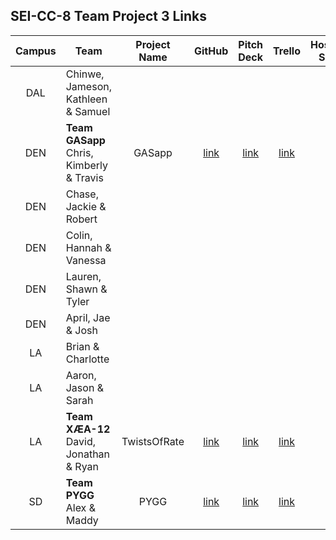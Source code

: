 ## SEI-CC-8 Team Project 3 Links

| Campus | Team | Project Name | GitHub | Pitch Deck | Trello | Hosted Site |
|:---:|---|:---:|:---:|:---:|:---:|:---:|
| DAL | Chinwe, Jameson, Kathleen & Samuel |  |  |  |  |  |
| DEN | **Team GASapp**<br>Chris, Kimberly & Travis | GASapp | [link](https://github.com/TCashion/GASapp) | [link](https://docs.google.com/presentation/d/1ZrZkFDF9FKLsturrjH6daW58r1PukoXLl86zgAt2a8U/edit#slide=id.p) | [link](https://trello.com/b/vlJ9rfaW/project-3) |  |
| DEN | Chase, Jackie & Robert |  |  |  |  |  |
| DEN | Colin, Hannah & Vanessa |  |  |  |  |  |
| DEN | Lauren, Shawn & Tyler |  |  |  |  |  |
| DEN | April, Jae & Josh |  |  |  |  |  |
| LA | Brian & Charlotte |  |  |  |  |  |
| LA | Aaron, Jason & Sarah |  |  |  |  |  |
| LA | **Team XÆA-12**<br>David, Jonathan & Ryan | TwistsOfRate | [link](https://github.com/Thornathan/TwistsOfRate) | [link](https://docs.google.com/presentation/d/1S8-bwzKLaWdXhisrUhPEQS5aqYE8xsLpsuVTx2VMgpY/edit#slide=id.p) | [link](https://trello.com/b/9zUZZCnX/twists-of-rate) |  |
| SD | **Team PYGG**<br>Alex & Maddy | PYGG | [link](https://github.com/madeleinemarie/pygg) | [link](https://docs.google.com/presentation/d/1Q5pqA7-iEeGjFK0Qo_V2RZ4IjCjmXrYqg0sjzTYtzcs/edit) | [link](https://trello.com/b/LJnz6lRv/pygg-bills-budget-tracking) |  |
